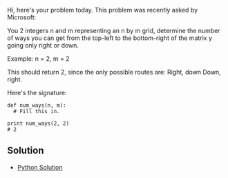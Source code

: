 Hi, here's your problem today. This problem was recently asked by Microsoft:

You 2 integers n and m representing an n by m grid, determine the number of ways you can get from the top-left to 
the bottom-right of the matrix y going only right or down.

Example:
n = 2, m = 2

This should return 2, since the only possible routes are:
Right, down
Down, right.

Here's the signature:

```
def num_ways(n, m):
  # Fill this in.

print num_ways(2, 2)
# 2
```


## Solution

- [Python Solution](./Solution.py)
